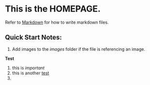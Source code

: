 # This is the **HOMEPAGE**.
Refer to [Markdown](http://daringfireball.net/projects/markdown/) for how to write markdown files.
## Quick Start Notes:
1. Add images to the *images* folder if the file is referencing an image.


**Test**
1. this is *important*
2. this is another [test](https://www.msn.com)
3. 